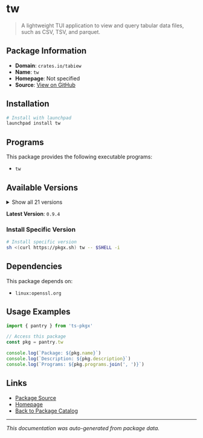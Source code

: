 # tw

> A lightweight TUI application to view and query tabular data files, such as CSV, TSV, and parquet.

## Package Information

- **Domain**: `crates.io/tabiew`
- **Name**: `tw`
- **Homepage**: Not specified
- **Source**: [View on GitHub](https://github.com/pkgxdev/pantry/tree/main/projects/crates.io/tabiew/package.yml)

## Installation

```bash
# Install with launchpad
launchpad install tw
```

## Programs

This package provides the following executable programs:

- `tw`

## Available Versions

<details>
<summary>Show all 21 versions</summary>

- `0.9.4`, `0.9.0`, `0.8.5`, `0.8.4`, `0.8.3`
- `0.8.2`, `0.8.1`, `0.8.0`, `0.7.1`, `0.7.0`
- `0.6.3`, `0.6.2`, `0.6.1`, `0.6.0`, `0.5.0`
- `0.4.3`, `0.4.2`, `0.4.1`, `0.4.0`, `0.3.5`
- `0.3.4`

</details>

**Latest Version**: `0.9.4`

### Install Specific Version

```bash
# Install specific version
sh <(curl https://pkgx.sh) tw -- $SHELL -i
```

## Dependencies

This package depends on:

- `linux:openssl.org`

## Usage Examples

```typescript
import { pantry } from 'ts-pkgx'

// Access this package
const pkg = pantry.tw

console.log(`Package: ${pkg.name}`)
console.log(`Description: ${pkg.description}`)
console.log(`Programs: ${pkg.programs.join(', ')}`)
```

## Links

- [Package Source](https://github.com/pkgxdev/pantry/tree/main/projects/crates.io/tabiew/package.yml)
- [Homepage](#)
- [Back to Package Catalog](../../../package-catalog.md)

---

*This documentation was auto-generated from package data.*
